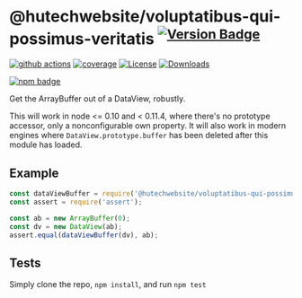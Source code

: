 # @hutechwebsite/voluptatibus-qui-possimus-veritatis <sup>[![Version Badge][npm-version-svg]][package-url]</sup>

[![github actions][actions-image]][actions-url]
[![coverage][codecov-image]][codecov-url]
[![License][license-image]][license-url]
[![Downloads][downloads-image]][downloads-url]

[![npm badge][npm-badge-png]][package-url]

Get the ArrayBuffer out of a DataView, robustly.

This will work in node <= 0.10 and < 0.11.4, where there's no prototype accessor, only a nonconfigurable own property.
It will also work in modern engines where `DataView.prototype.buffer` has been deleted after this module has loaded.

## Example

```js
const dataViewBuffer = require('@hutechwebsite/voluptatibus-qui-possimus-veritatis');
const assert = require('assert');

const ab = new ArrayBuffer(0);
const dv = new DataView(ab);
assert.equal(dataViewBuffer(dv), ab);
```

## Tests
Simply clone the repo, `npm install`, and run `npm test`

[package-url]: https://npmjs.org/package/@hutechwebsite/voluptatibus-qui-possimus-veritatis
[npm-version-svg]: https://versionbadg.es/inspect-js/@hutechwebsite/voluptatibus-qui-possimus-veritatis.svg
[deps-svg]: https://david-dm.org/inspect-js/@hutechwebsite/voluptatibus-qui-possimus-veritatis.svg
[deps-url]: https://david-dm.org/inspect-js/@hutechwebsite/voluptatibus-qui-possimus-veritatis
[dev-deps-svg]: https://david-dm.org/inspect-js/@hutechwebsite/voluptatibus-qui-possimus-veritatis/dev-status.svg
[dev-deps-url]: https://david-dm.org/inspect-js/@hutechwebsite/voluptatibus-qui-possimus-veritatis#info=devDependencies
[npm-badge-png]: https://nodei.co/npm/@hutechwebsite/voluptatibus-qui-possimus-veritatis.png?downloads=true&stars=true
[license-image]: https://img.shields.io/npm/l/@hutechwebsite/voluptatibus-qui-possimus-veritatis.svg
[license-url]: LICENSE
[downloads-image]: https://img.shields.io/npm/dm/@hutechwebsite/voluptatibus-qui-possimus-veritatis.svg
[downloads-url]: https://npm-stat.com/charts.html?package=@hutechwebsite/voluptatibus-qui-possimus-veritatis
[codecov-image]: https://codecov.io/gh/inspect-js/@hutechwebsite/voluptatibus-qui-possimus-veritatis/branch/main/graphs/badge.svg
[codecov-url]: https://app.codecov.io/gh/inspect-js/@hutechwebsite/voluptatibus-qui-possimus-veritatis/
[actions-image]: https://img.shields.io/endpoint?url=https://github-actions-badge-u3jn4tfpocch.runkit.sh/inspect-js/@hutechwebsite/voluptatibus-qui-possimus-veritatis
[actions-url]: https://github.com/inspect-js/@hutechwebsite/voluptatibus-qui-possimus-veritatis/actions
